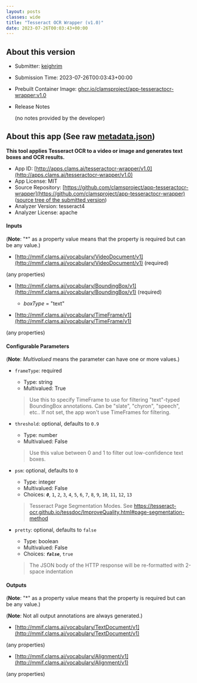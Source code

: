 ```yaml
---
layout: posts
classes: wide
title: "Tesseract OCR Wrapper (v1.0)"
date: 2023-07-26T00:03:43+00:00
---
```

## About this version

- Submitter: [keighrim](https://github.com/keighrim)
- Submission Time: 2023-07-26T00:03:43+00:00
- Prebuilt Container Image: [ghcr.io/clamsproject/app-tesseractocr-wrapper:v1.0](https://github.com/clamsproject/app-tesseractocr-wrapper/pkgs/container/app-tesseractocr-wrapper/v1.0)
- Release Notes

    (no notes provided by the developer)

## About this app (See raw [metadata.json](metadata.json))

**This tool applies Tesseract OCR to a video or image and generates text boxes and OCR results.**

- App ID: [http://apps.clams.ai/tesseractocr-wrapper/v1.0](http://apps.clams.ai/tesseractocr-wrapper/v1.0)
- App License: MIT
- Source Repository: [https://github.com/clamsproject/app-tesseractocr-wrapper](https://github.com/clamsproject/app-tesseractocr-wrapper) ([source tree of the submitted version](https://github.com/clamsproject/app-tesseractocr-wrapper/tree/v1.0))
- Analyzer Version: tesseract4
- Analyzer License: apache


#### Inputs
(**Note**: "*" as a property value means that the property is required but can be any value.)

- [http://mmif.clams.ai/vocabulary/VideoDocument/v1](http://mmif.clams.ai/vocabulary/VideoDocument/v1) (required)

 (any properties)

- [http://mmif.clams.ai/vocabulary/BoundingBox/v1](http://mmif.clams.ai/vocabulary/BoundingBox/v1) (required)
    - _boxType_ = "text"

- [http://mmif.clams.ai/vocabulary/TimeFrame/v1](http://mmif.clams.ai/vocabulary/TimeFrame/v1)

 (any properties)



#### Configurable Parameters
(**Note**: _Multivalued_ means the parameter can have one or more values.)

- `frameType`: required

    - Type: string
    - Multivalued: True


    > Use this to specify TimeFrame to use for filtering "text"-typed BoundingBox annotations. Can be "slate", "chyron", "speech", etc.. If not set, the app won't use TimeFrames for filtering.
- `threshold`: optional, defaults to `0.9`

    - Type: number
    - Multivalued: False


    > Use this value between 0 and 1 to filter out low-confidence text boxes.
- `psm`: optional, defaults to `0`

    - Type: integer
    - Multivalued: False
    - Choices: **_`0`_**, `1`, `2`, `3`, `4`, `5`, `6`, `7`, `8`, `9`, `10`, `11`, `12`, `13`


    > Tesseract Page Segmentation Modes. See https://tesseract-ocr.github.io/tessdoc/ImproveQuality.html#page-segmentation-method
- `pretty`: optional, defaults to `false`

    - Type: boolean
    - Multivalued: False
    - Choices: **_`false`_**, `true`


    > The JSON body of the HTTP response will be re-formatted with 2-space indentation


#### Outputs
(**Note**: "*" as a property value means that the property is required but can be any value.)

(**Note**: Not all output annotations are always generated.)

- [http://mmif.clams.ai/vocabulary/TextDocument/v1](http://mmif.clams.ai/vocabulary/TextDocument/v1)

 (any properties)

- [http://mmif.clams.ai/vocabulary/Alignment/v1](http://mmif.clams.ai/vocabulary/Alignment/v1)

 (any properties)

